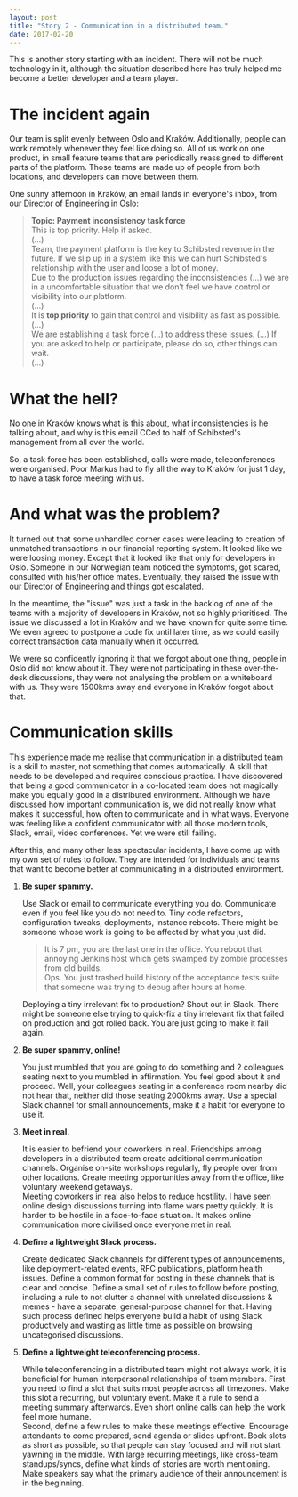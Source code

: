 ```yaml
---
layout: post
title: "Story 2 - Communication in a distributed team."
date: 2017-02-20
---
```


This is another story starting with an incident. There will not be much technology in it, although the situation described here has truly helped me become a better developer and a team player.

# The incident again

Our team is split evenly between Oslo and Kraków. Additionally, people can work remotely whenever they feel like doing so. All of us work on one product, in small feature teams that are periodically reassigned to different parts of the platform. Those teams are made up of people from both locations, and developers can move between them.

One sunny afternoon in Kraków, an email lands in everyone's inbox, from our Director of Engineering in Oslo:

<blockquote>
<b>Topic: Payment inconsistency task force</b><br/>
This is top priority. Help if asked.<br/>
(...)<br/>
Team, the payment platform is the key to Schibsted revenue in the future. If we slip up in a system like this we can hurt Schibsted's relationship with the user and loose a lot of money.<br/>
Due to the production issues regarding the inconsistencies (...) we are in a uncomfortable situation that we don’t feel we have control or visibility into our platform.<br/>
(...)<br/>
It is <b>top priority</b> to gain that control and visibility as fast as possible.
(...)<br/>
We are establishing a task force (...) to address these issues. (...) If you are asked to help or participate, please do so, other things can wait.<br/>
(...)
</blockquote>

# What the hell?

No one in Kraków knows what is this about, what inconsistencies is he talking about, and why is this email CCed to half of Schibsted's management from all over the world.

So, a task force has been established, calls were made, teleconferences were organised. Poor Markus had to fly all the way to Kraków for just 1 day, to have a task force meeting with us.

# And what was the problem?

It turned out that some unhandled corner cases were leading to creation of unmatched transactions in our financial reporting system. It looked like we were loosing money. Except that it looked like that only for developers in Oslo. Someone in our Norwegian team noticed the symptoms, got scared, consulted with his/her office mates. Eventually, they raised the issue with our Director of Engineering and things got escalated.

In the meantime, the "issue" was just a task in the backlog of one of the teams with a majority of developers in Kraków, not so highly prioritised. The issue we discussed a lot in Kraków and we have known for quite some time. We even agreed to postpone a code fix until later time, as we could easily correct transaction data manually when it occurred.

We were so confidently ignoring it that we forgot about one thing, people in Oslo did not know about it. They were not participating in these over-the-desk discussions, they were not analysing the problem on a whiteboard with us. They were 1500kms away and everyone in Kraków forgot about that.

# Communication skills

This experience made me realise that communication in a distributed team is a skill to master, not something that comes automatically. A skill that needs to be developed and requires conscious practice. I have discovered that being a good communicator in a co-located team does not magically make you equally good in a distributed environment. Although we have discussed how important communication is, we did not really know what makes it successful, how often to communicate and in what ways. Everyone was feeling like a confident communicator with all those modern tools, Slack, email, video conferences. Yet we were still failing.

After this, and many other less spectacular incidents, I have come up with my own set of rules to follow. They are intended for individuals and teams that want to become better at communicating in a distributed environment.

1. **Be super spammy.**
   
   Use Slack or email to communicate everything you do. Communicate even if you feel like you do not need to. Tiny code refactors, configuration tweaks, deployments, instance reboots. There might be someone whose work is going to be affected by what you just did.
   > It is 7 pm, you are the last one in the office. You reboot that annoying Jenkins host which gets swamped by zombie processes from old builds.
   <br/>Ops. You just trashed build history of the acceptance tests suite that someone was trying to debug after hours at home.

   Deploying a tiny irrelevant fix to production? Shout out in Slack. There might be someone else trying to quick-fix a tiny irrelevant fix that failed on production and got rolled back. You are just going to make it fail again.

2. **Be super spammy, online!**

   You just mumbled that you are going to do something and 2 colleagues seating next to you mumbled in affirmation. You feel good about it and proceed. Well, your colleagues seating in a conference room nearby did not hear that, neither did those seating 2000kms away. Use a special Slack channel for small announcements, make it a habit for everyone to use it.

3. **Meet in real.**

   It is easier to befriend your coworkers in real. Friendships among developers in a distributed team create additional communication channels. Organise on-site workshops regularly, fly people over from other locations. Create meeting opportunities away from the office, like voluntary weekend getaways.
   <br/>Meeting coworkers in real also helps to reduce hostility. I have seen online design discussions turning into flame wars pretty quickly. It is harder to be hostile in a face-to-face situation. It makes online communication more civilised once everyone met in real.

4. **Define a lightweight Slack process.**

   Create dedicated Slack channels for different types of announcements, like deployment-related events, RFC publications, platform health issues. Define a common format for posting in these channels that is clear and concise. Define a small set of rules to follow before posting, including a rule to not clutter a channel with unrelated discussions & memes - have a separate, general-purpose channel for that. Having such process defined helps everyone build a habit of using Slack productively and wasting as little time as possible on browsing uncategorised discussions.


5. **Define a lightweight teleconferencing process.**

   While teleconferencing in a distributed team might not always work, it is beneficial for human interpersonal relationships of team members. First you need to find a slot that suits most people across all timezones. Make this slot a recurring, but voluntary event. Make it a rule to send a meeting summary afterwards. Even short online calls can help the work feel more humane.
   <br/>Second, define a few rules to make these meetings effective. Encourage attendants to come prepared, send agenda or slides upfront. Book slots as short as possible, so that people can stay focused and will not start yawning in the middle. With large recurring meetings, like cross-team standups/syncs, define what kinds of stories are worth mentioning. Make speakers say what the primary audience of their announcement is in the beginning.